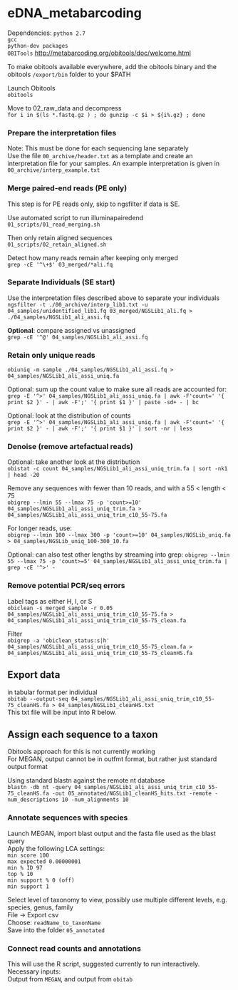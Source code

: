 # eDNA_metabarcoding
Dependencies:
`python 2.7`    
`gcc`     
`python-dev packages`        
`OBITools` http://metabarcoding.org/obitools/doc/welcome.html       

To make obitools available everywhere, add the obitools binary and the obitools `/export/bin` folder to your $PATH      


Launch Obitools    
`obitools`    

Move to 02_raw_data and decompress    
`for i in $(ls *.fastq.gz ) ; do gunzip -c $i > ${i%.gz} ; done`

### Prepare the interpretation files
Note: This must be done for each sequencing lane separately       
Use the file `00_archive/header.txt` as a template and create an interpretation file for your samples. An example interpretation is given in `00_archive/interp_example.txt`       

### Merge paired-end reads (PE only)   
This step is for PE reads only, skip to ngsfilter if data is SE.    

Use automated script to run illuminapairedend      
`01_scripts/01_read_merging.sh` 

Then only retain aligned sequences    
`01_scripts/02_retain_aligned.sh`     

Detect how many reads remain after keeping only merged    
`grep -cE '^\+$' 03_merged/*ali.fq`

### Separate Individuals (SE start)   
Use the interpretation files described above to separate your individuals   
`ngsfilter -t ./00_archive/interp_lib1.txt -u 04_samples/unidentified_lib1.fq 03_merged/NGSLib1_ali.fq > ./04_samples/NGSLib1_ali_assi.fq`    

**Optional**: compare assigned vs unassigned    
`grep -cE '^@' 04_samples/NGSLib1_ali_assi.fq`    


### Retain only unique reads
`obiuniq -m sample ./04_samples/NGSLib1_ali_assi.fq > 04_samples/NGSLib1_ali_assi_uniq.fa`    

Optional: sum up the count value to make sure all reads are accounted for:    
`grep -E '^>' 04_samples/NGSLib1_ali_assi_uniq.fa | awk -F'count=' '{ print $2 }' - | awk -F';' '{ print $1 }' | paste -sd+ - | bc`

Optional: look at the distribution of counts   
`grep -E '^>' 04_samples/NGSLib1_ali_assi_uniq.fa | awk -F'count=' '{ print $2 }' - | awk -F';' '{ print $1 }' | sort -nr | less`

### Denoise (remove artefactual reads)    
Optional: take another look at the distribution    
`obistat -c count 04_samples/NGSLib1_ali_assi_uniq_trim.fa | sort -nk1 | head -20`

Remove any sequences with fewer than 10 reads, and with a 55 < length < 75     
`obigrep --lmin 55 --lmax 75 -p 'count>=10' 04_samples/NGSLib1_ali_assi_uniq_trim.fa > 04_samples/NGSLib1_ali_assi_uniq_trim_c10_55-75.fa`    

For longer reads, use:   
`obigrep --lmin 100 --lmax 300 -p 'count>=10' 04_samples/NGSLib_uniq.fa > 04_samples/NGSLib_uniq_100-300_10.fa`    


Optional: can also test other lengths by streaming into grep: 
`obigrep --lmin 55 --lmax 75 -p 'count>=5' 04_samples/NGSLib1_ali_assi_uniq_trim.fa | grep -cE '^>' - `

### Remove potential PCR/seq errors    
Label tags as either H, I, or S   
`obiclean -s merged_sample -r 0.05 04_samples/NGSLib1_ali_assi_uniq_trim_c10_55-75.fa > 04_samples/NGSLib1_ali_assi_uniq_trim_c10_55-75_clean.fa`

Filter    
`obigrep -a 'obiclean_status:s|h' 04_samples/NGSLib1_ali_assi_uniq_trim_c10_55-75_clean.fa > 04_samples/NGSLib1_ali_assi_uniq_trim_c10_55-75_cleanHS.fa`

## Export data     
in tabular format per individual    
`obitab --output-seq 04_samples/NGSLib1_ali_assi_uniq_trim_c10_55-75_cleanHS.fa > 04_samples/NGSLib1_cleanHS.txt`   
This txt file will be input into R below.    

## Assign each sequence to a taxon
Obitools approach for this is not currently working    
For MEGAN, output cannot be in outfmt format, but rather just standard output format   

Using standard blastn against the remote nt database   
`blastn -db nt -query 04_samples/NGSLib1_ali_assi_uniq_trim_c10_55-75_cleanHS.fa -out 05_annotated/NGSLib1_cleanHS_hits.txt -remote -num_descriptions 10 -num_alignments 10`    


### Annotate sequences with species   
Launch MEGAN, import blast output and the fasta file used as the blast query  
Apply the following LCA settings:   
`min score 100`    
`max expected 0.00000001`   
`min % ID 97`   
`top % 10`   
`min support % 0 (off)`   
`min support 1`   

Select level of taxonomy to view, possibly use multiple different levels, e.g. species, genus, family       
File -> Export csv      
Choose: `readName_to_taxonName`    
Save into the folder  `05_annotated`  

### Connect read counts and annotations    
This will use the R script, suggested currently to run interactively.   
Necessary inputs:   
Output from `MEGAN`, and output from `obitab`   



